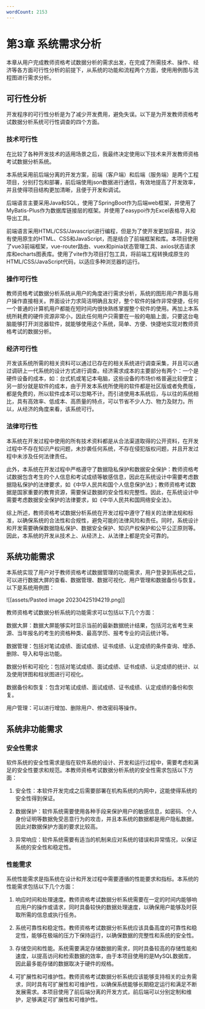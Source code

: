 ```yaml
---
wordCount: 2153
---
```


# 第3章 系统需求分析

本章从用户完成教师资格考试数据分析的需求出发，在完成了所需技术、操作、经济等各方面可行性分析的前提下，从系统的功能和流程两个方面，使用用例图与流程图进行需求分析。

## 可行性分析

开发程序的可行性分析是为了减少开发费用，避免失误。以下是为开发教师资格考试数据分析系统可行性调查的四个方面。

### 技术可行性

在比较了各种开发技术的适用场景之后，我最终决定使用以下技术来开发教师资格考试数据分析系统。

本系统采用前后端分离的开发方案，前端（客户端）和后端（服务端）是两个工程项目，分别打包和部署，前后端使用json数据进行通信，有效地提高了开发效率，并且使得项目结构更加清晰，且便于开发和调试。

后端语言主要采用Java和SQL，使用了SpringBoot作为后端web框架，并使用了MyBatis-Plus作为数据库链接层的框架。并使用了easypoi作为Excel表格导入和导出工具。

前端语言采用HTML/CSS/Javascript进行编程，但是为了使开发更加容易，并没有使用原生的HTML、CSS和JavaScript，而是结合了前端框架和库。本项目使用了vue3前端框架，vue-router路由、vuex和pinia状态管理工具、axios状态请求库和echarts图表库。使用了vite作为项目打包工具，将前端工程转换成原生的HTML/CSS/JavaScript代码，以适应多种浏览器的运行。

### 操作可行性

教师资格考试数据分析系统从用户的角度进行需求分析，系统的图形用户界面与用户操作直接相关。界面设计力求简洁明确且友好，整个软件的操作非常便捷，任何一个普通的计算机用户都能在短时间内很快熟练掌握整个软件的使用。再加上本系统所耗费的硬件资源非常小，因此任何用户只需要在一般的电脑上面，只要这台电脑能够打开浏览器软件，就能够使用这个系统，简单、方便、快捷地实现对教师资格考试的数据分析。

### 经济可行性

开发该系统所需的相关资料可以通过已存在的相关系统进行调查采集，并且可以通过调研上一代系统的设计方式进行调查。经济需求成本的主要部分有两个：一个是硬件设备的成本，如：台式机或笔记本电脑，这些设备的市场价格普遍比较便宜；另一部分就是软件的成本，由于开发本系统所使用的软件都是社区版或者免费版，都是免费的，所以软件成本可以忽略不计。而引进使用本系统后，与以往的系统相比，具有高效率、低成本、高质量的特点，可以节省不少人力、物力及财力。所以，从经济的角度来看，该系统可行。

### 法律可行性

本系统在开发过程中使用的所有技术资料都是从合法渠道取得的公开资料，在开发过程中不存在知识产权问题，未抄袭任何系统，不存在侵犯版权问题，并且开发过程中未涉及任何法律责任。

此外，本系统在开发过程中严格遵守了数据隐私保护和数据安全保护：教师资格考试数据包含考生的个人信息和考试成绩等敏感信息，因此在系统设计中需要考虑数据隐私保护的法律要求，如《中华人民共和国个人信息保护法》；教师资格考试数据是国家重要的教育资源，需要保证数据的安全性和完整性。因此，在系统设计中需要考虑数据安全保护的法律要求，如《中华人民共和国网络安全法》。

综上所述，教师资格考试数据分析系统在开发过程中遵守了相关的法律法规和标准，以确保系统的合法性和合规性，避免可能的法律风险和责任。同时，系统设计和开发需要确保数据隐私保护、数据安全保护、知识产权保护和公平公正原则等。因此，本系统的开发从技术上、从经济上、从法律上都是完全可靠的。

## 系统功能需求

本系统实现了用户对于教师资格考试数据管理的功能需求，用户登录到系统之后，可以进行数据大屏的查看、数据管理、数据可视化、用户管理和数据备份与恢复。以下是系统用例图：

![[assets/Pasted image 20230425194219.png]]

教师资格考试数据分析系统的功能需求可以包括以下几个方面：

数据大屏：数据大屏能够实时显示当前的最新数据统计结果，包括河北省考生来源、当年报名的考生的资格种类、最高学历、报考专业的词云统计等。

数据管理：包括对笔试成绩、面试成绩、证书成绩、认定成绩的条件查询、增添、删除、导入和导出功能。

数据分析和可视化：包括对笔试成绩、面试成绩、证书成绩、认定成绩的统计、以及使用饼图和柱状图进行可视化。

数据备份和恢复：包含对笔试成绩、面试成绩、证书成绩、认定成绩的备份和恢复。

用户管理：可以进行增加、删除用户、修改密码等操作。

## 系统非功能需求

### 安全性需求

软件系统的安全性需求是指在软件系统的设计、开发和运行过程中，需要考虑和满足的安全性要求和规范。本教师资格考试数据分析系统的安全性需求包括以下方面：

1. 安全性：本软件开发完成之后需要部署在机构系统的内网中，这能使得系统的安全性得到保证。

2. 数据保护：软件系统需要使用各种手段来保护用户的敏感信息，如密码、个人身份证明等数据免受恶意行为的攻击，并且本系统的数据都是用户隐私数据，因此对数据保护方面的要求比较高。

3. 异常响应：软件系统需要有适当的机制来应对系统的错误和异常情况，以保证系统的安全性和稳定性。

### 性能需求

系统性能需求是指系统在设计和开发过程中需要遵循的性能要求和指标。本系统的性能需求包括以下几个方面：

1. 响应时间和处理速度。教师资格考试数据分析系统需要在一定的时间内能够响应用户的操作或请求，同时具备较快的数据处理速度，以确保用户能够及时获取所需的信息或执行任务。

2. 系统可靠性和稳定性。教师资格考试数据分析系统应该具备高度的可靠性和稳定性，能够在极端的压力下保持运行，以确保数据的完整性和系统的安全性。

3. 存储空间和性能。系统需要满足存储数据的需求，同时具备较高的存储性能和速度，以提高访问和检索数据的效率，由于本项目使用的是MySQL数据库，因此最多能存储的数据取决于硬件的规格。

4. 可扩展性和可维护性。教师资格考试数据分析系统应该能够支持相关的业务需求，同时具有可扩展性和可维护性，以确保系统能够长期稳定运行和满足不断发展需求。本项目使用了前后端分离的开发方式，前后端可以分别定制和维护，足够满足可扩展性和可维护性。